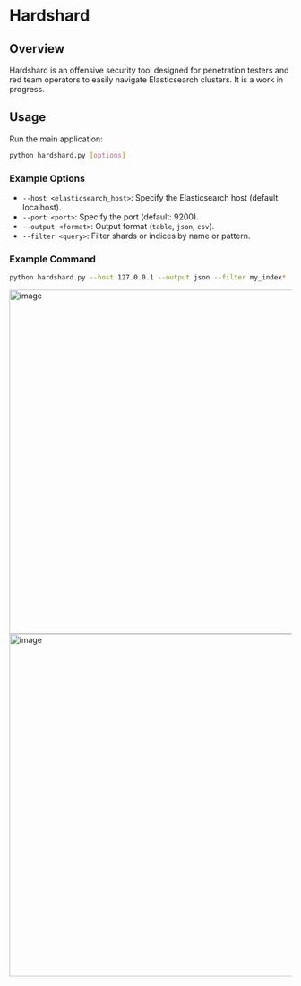 # Hardshard

## Overview
Hardshard is an offensive security tool designed for penetration testers and red team operators to easily navigate Elasticsearch clusters. It is a work in progress.

## Usage
Run the main application:
```sh
python hardshard.py [options]
```

### Example Options
- `--host <elasticsearch_host>`: Specify the Elasticsearch host (default: localhost).
- `--port <port>`: Specify the port (default: 9200).
- `--output <format>`: Output format (`table`, `json`, `csv`).
- `--filter <query>`: Filter shards or indices by name or pattern.

### Example Command
```sh
python hardshard.py --host 127.0.0.1 --output json --filter my_index*
```
<img width="615" alt="image" src="https://github.com/user-attachments/assets/3be599a9-4d19-4cfd-88b1-b74fb0174ba7" />

<img width="612" alt="image" src="https://github.com/user-attachments/assets/a9c3166b-3529-4150-9408-b03a380343f0" />
